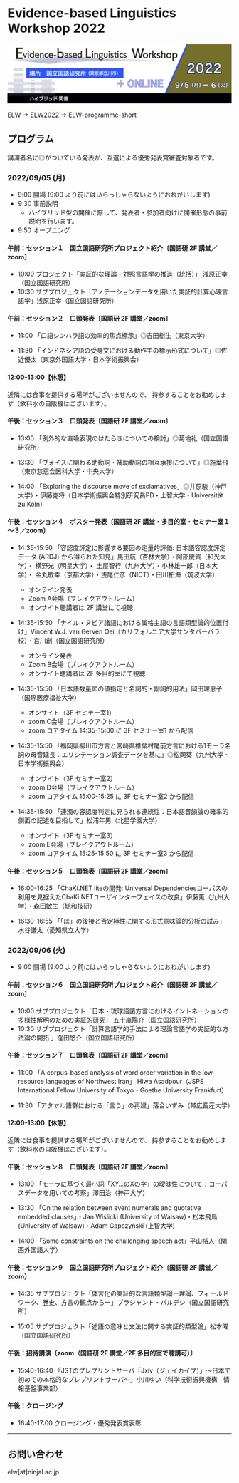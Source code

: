# Evidence-based Linguistics Workshop 2022
![ELW_LOGO.png](ELW_LOGO.png)

[ELW](../index.md) → [ELW2022](index.md) → ELW-programme-short

## プログラム

講演者名に◎がついている発表が、互選による優秀発表賞審査対象者です。

### 2022/09/05 (月)

- 9:00 開場 (9:00 より前にはいらっしゃらないようにおねがいします)
- 9:30 事前説明
    - ハイブリッド型の開催に際して、発表者・参加者向けに開催形態の事前説明を行います。
- 9:50 オープニング
    
#### 午前：セッション１　国立国語研究所プロジェクト紹介〔国語研 2F 講堂／zoom〕
- 10:00 プロジェクト「実証的な理論・対照言語学の推進（統括）」 浅原正幸（国立国語研究所）
- 10:30 サブプロジェクト「アノテーションデータを用いた実証的計算心理言語学」浅原正幸（国立国語研究所）

#### 午前：セッション２　口頭発表〔国語研 2F 講堂／zoom〕

- 11:00 「口語シンハラ語の効率的焦点標示」◎吉田樹生（東京大学）

- 11:30 「インドネシア語の受身文における動作主の標示形式について」◎佐近優太（東京外国語大学・日本学術振興会）

#### 12:00-13:00【休憩】

近隣には食事を提供する場所がございませんので、
持参することをお勧めします（飲料水の自販機はございます）。

#### 午後：セッション３　口頭発表〔国語研 2F 講堂／zoom〕
- 13:00 「例外的な直喩表現のはたらきについての検討」◎菊地礼（国立国語研究所）

- 13:30 「ヴォイスに関わる助動詞・補助動詞の相互承接について」◎施葉飛（東京慈恵会医科大学・中央大学）

- 14:00 「Exploring the discourse move of exclamatives」◎井原駿（神戸大学）・伊藤克将（日本学術振興会特別研究員PD・上智大学・Universität zu Köln）

#### 午後：セッション４　ポスター発表〔国語研 2F 講堂・多目的室・セミナー室１～３／zoom〕

- 14:35-15:50 「容認度評定に影響する要因の定量的評価: 日本語容認度評定データ (ARDJ) から得られた知見」黒田航（杏林大学）・阿部慶賀（和光大学）・ 横野光（明星大学）・ 土屋智行（九州大学）・小林雄一郎（日本大学）・ 金丸敏幸（京都大学）・浅尾仁彦（NICT）・田川拓海（筑波大学）
    - オンライン発表
    - Zoom A会場（ブレイクアウトルーム）
    - オンサイト聴講者は 2F 講堂にて視聴

- 14:35-15:50 「ナイル・ヌビア諸語における属格主語の言語類型論的位置付け」Vincent W.J. van Gerven Oei（カリフォルニア大学サンタバーバラ校）・宮川創（国立国語研究所）
    - オンライン発表
    - Zoom B会場（ブレイクアウトルーム）
    - オンサイト聴講者は 2F 多目的室にて視聴

- 14:35-15:50 「日本語数量節の値指定と名詞的・副詞的用法」岡田理恵子（国際医療福祉大学）
    - オンサイト（3F セミナー室1）
    - zoom C会場（ブレイクアウトルーム）
    - zoom コアタイム 14:35-15:00 に 3F セミナー室1 から配信

- 14:35-15:50 「福岡県柳川市方言と宮崎県椎葉村尾前方言における1モーラ名詞の母音延長：エリシテーション調査データを基に」◎松岡葵（九州大学・日本学術振興会）
    - オンサイト（3F セミナー室2）
    - zoom D会場（ブレイクアウトルーム）
    - zoom コアタイム 15:00-15:25 に 3F セミナー室2 から配信

- 14:35-15:50 「連濁の容認度判定に見られる連続性：日本語音韻論の確率的側面の記述を目指して」松浦年男（北星学園大学）
    - オンサイト（3F セミナー室3）
    - zoom E会場（ブレイクアウトルーム）
    - zoom コアタイム 15:25-15:50 に 3F セミナー室3 から配信

#### 午後：セッション５　口頭発表〔国語研 2F 講堂／zoom〕

- 16:00-16:25 「ChaKi.NET liteの開発: Universal Dependenciesコーパスの利用を見据えたChaKi.NETユーザインターフェイスの改良」伊藤薫（九州大学）・森田敏生（総和技研）

- 16:30-16:55 「「は」の後接と否定極性に関する形式意味論的分析の試み」水谷謙太（愛知県立大学）

### 2022/09/06 (火)

- 9:00 開場 (9:00 より前にはいらっしゃらないようにおねがいします)

#### 午前：セッション６　国立国語研究所プロジェクト紹介〔国語研 2F 講堂／zoom〕

- 10:00 サブプロジェクト「日本・琉球語諸方言におけるイントネーションの多様性解明のための実証的研究」 五十嵐陽介（国立国語研究所）
- 10:30 サブプロジェクト「計算言語学的手法による理論言語学の実証的な方法論の開拓
」窪田悠介（国立国語研究所）

#### 午後：セッション７　口頭発表〔国語研 2F 講堂／zoom〕
- 11:00 「A corpus-based analysis of word order variation in the low-resource languages of Northwest Iran」 Hiwa Asadpour（JSPS International Fellow University of Tokyo・Goethe University Frankfurt）

- 11:30 「アタヤル語群における「言う」の再建」落合いずみ（帯広畜産大学）

#### 12:00-13:00【休憩】

近隣には食事を提供する場所がございませんので、
持参することをお勧めします（飲料水の自販機はございます）。

#### 午後：セッション８　口頭発表〔国語研 2F 講堂／zoom〕
- 13:00 「モーラに基づく最小詞「XY…のXの字」の曖昧性について：コーパスデータを用いての考察」澤田治（神戸大学）

- 13:30 「On the relation between event numerals and quotative embedded clauses」・Jan Wiślicki (University of Walsaw)・松本飛鳥 (University of Walsaw)・Adam Gapczyński (上智大学)

- 14:00 「Some constraints on the challenging speech act」平山裕人（関西外国語大学）

#### 午後：セッション９　国立国語研究所プロジェクト紹介〔国語研 2F 講堂／zoom〕

- 14:35 サブプロジェクト「体言化の実証的な言語類型論ー理論、フィールドワーク、歴史、方言の観点からー」プラシャント・パルデシ（国立国語研究所）

- 15:05 サブプロジェクト「述語の意味と文法に関する実証的類型論」松本曜（国立国語研究所）

#### 午後：招待講演〔zoom（国語研 2F 講堂／2F 多目的室で聴講可）〕
- 15:40-16:40 「JSTのプレプリントサーバ「Jxiv（ジェイカイブ）」～日本で初めての本格的なプレプリントサーバ～」小川ゆい（科学技術振興機構　情報基盤事業部）

#### 午後：クロージング

- 16:40-17:00 クロージング・優秀発表賞表彰

---

## お問い合わせ

elw[at]ninjal.ac.jp
